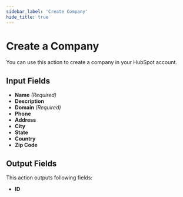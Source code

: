 ```yaml
---
sidebar_label: 'Create Company'
hide_title: true
---
```


# Create a Company

You can use this action to create a company in your HubSpot account.

## Input Fields

- **Name** *(Required)*
- **Description**
- **Domain** *(Required)*
- **Phone**
- **Address**
- **City**
- **State**
- **Country**
- **Zip Code**

## Output Fields

This action outputs following fields:

- **ID**
